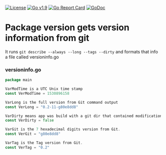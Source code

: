 [![License](https://img.shields.io/badge/license-MIT-blue.svg)](https://opensource.org/licenses/MIT)
[![Go v1.9](https://img.shields.io/badge/Go-v1.9-green.svg)](http://golang.org)
[![Go Report Card](https://goreportcard.com/badge/bitbucket.org/gotamer/version)](https://goreportcard.com/report/bitbucket.org/gotamer/version)
[![GoDoc](https://godoc.org/bitbucket.org/gotamer/version?status.svg)](https://godoc.org/bitbucket.org/gotamer/version)


# Package version gets version information from git

It runs `git describe --always --long --tags --dirty` and formats that info a file called versioninfo.go

### versioninfo.go
```go
package main

VarModTime is a UTC Unix time stamp
const VerModTime = 1530896158

VarLong is the full version from Git command output
const VerLong = "0.2-11-g80e8dd8"

VarDirty means app was build with a git dir that contained modifications which had not been committed.
const VerDirty = false

VarGit is the 7 hexadecimal digits version from Git.
const VerGit = "g80e8dd8"

VarTag is the Tag version from Git.
const VerTag = "0.2"
```